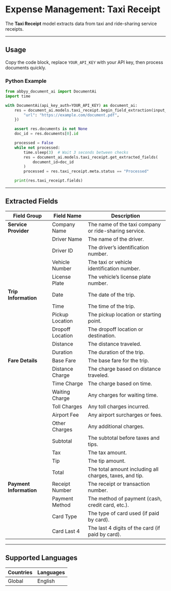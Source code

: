 # Expense Management: Taxi Receipt

The **Taxi Receipt** model extracts data from taxi and ride-sharing service receipts.

---

## Usage

Copy the code block, replace `YOUR_API_KEY` with your API key, then process documents quickly.

### Python Example

```python
from abbyy_document_ai import DocumentAi
import time

with DocumentAi(api_key_auth=YOUR_API_KEY) as document_ai:
    res = document_ai.models.taxi_receipt.begin_field_extraction(input_source={
        "url": "https://example.com/document.pdf",
    })

    assert res.documents is not None
    doc_id = res.documents[0].id

    processed = False
    while not processed:
        time.sleep(3)  # Wait 3 seconds between checks
        res = document_ai.models.taxi_receipt.get_extracted_fields(
            document_id=doc_id
        )
        processed = res.taxi_receipt.meta.status == "Processed"

    print(res.taxi_receipt.fields)
```

---

## Extracted Fields

| Field Group         | Field Name         | Description                                         |
|---------------------|-------------------|-----------------------------------------------------|
| **Service Provider**| Company Name      | The name of the taxi company or ride-sharing service.|
|                     | Driver Name       | The name of the driver.                             |
|                     | Driver ID         | The driver’s identification number.                 |
|                     | Vehicle Number    | The taxi or vehicle identification number.          |
|                     | License Plate     | The vehicle’s license plate number.                 |
| **Trip Information**| Date              | The date of the trip.                               |
|                     | Time              | The time of the trip.                               |
|                     | Pickup Location   | The pickup location or starting point.              |
|                     | Dropoff Location  | The dropoff location or destination.                |
|                     | Distance          | The distance traveled.                              |
|                     | Duration          | The duration of the trip.                           |
| **Fare Details**    | Base Fare         | The base fare for the trip.                         |
|                     | Distance Charge   | The charge based on distance traveled.              |
|                     | Time Charge       | The charge based on time.                           |
|                     | Waiting Charge    | Any charges for waiting time.                       |
|                     | Toll Charges      | Any toll charges incurred.                          |
|                     | Airport Fee       | Any airport surcharges or fees.                     |
|                     | Other Charges     | Any additional charges.                             |
|                     | Subtotal          | The subtotal before taxes and tips.                 |
|                     | Tax               | The tax amount.                                     |
|                     | Tip               | The tip amount.                                     |
|                     | Total             | The total amount including all charges, taxes, and tip.|
| **Payment Information**| Receipt Number | The receipt or transaction number.                  |
|                     | Payment Method    | The method of payment (cash, credit card, etc.).    |
|                     | Card Type         | The type of card used (if paid by card).            |
|                     | Card Last 4       | The last 4 digits of the card (if paid by card).    |

---

## Supported Languages

| Countries | Languages |
|-----------|-----------|
| Global    | English   |
